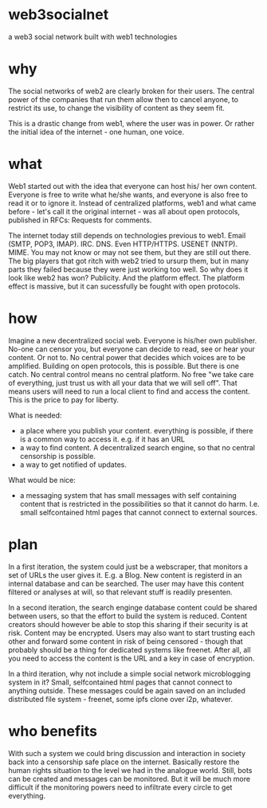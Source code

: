 # web3socialnet
a web3 social network built with web1 technologies

# why
The social networks of web2 are clearly broken for their users. The central power of the companies that run them allow then to cancel anyone, to restrict its use, to change the visibility of content as they seem fit.

This is a drastic change from web1, where the user was in power. Or rather the initial idea of the internet - one human, one voice.

# what
Web1 started out with the idea that everyone can host his/ her own content. Everyone is free to write what he/she wants, and everyone is also free to read it or to ignore it. Instead of centralized platforms, web1 and what came before - let's call it the original internet - was all about open protocols, published in RFCs: Requests for comments.

The internet today still depends on technologies previous to web1. Email (SMTP, POP3, IMAP). IRC. DNS. Even HTTP/HTTPS. USENET (NNTP). MIME. You may not know or may not see them, but they are still out there. The big players that got ritch with web2 tried to ursurp them, but in many parts they failed because they were just working too well. So why does it look like web2 has won? Publicity. And the platform effect. The platform effect is massive, but it can sucessfully be fought with open protocols.

# how
Imagine a new decentralized social web. Everyone is his/her own publisher. No-one can censor you, but everyone can decide to read, see or hear your content. Or not to. No central power that decides which voices are to be amplified. Building on open protocols, this is possible. But there is one catch. No central control means no central platform. No free "we take care of everything, just trust us with all your data that we will sell off". That means users will need to run a local client to find and access the content. This is the price to pay for liberty.

What is needed:
* a place where you publish your content. everything is possible, if there is a common way to access it. e.g. if it has an URL
* a way to find content. A decentralized search engine, so that no central censorship is possible.
* a way to get notified of updates. 

What would be nice:
* a messaging system that has small messages with self containing content that is restricted in the possibilities so that it cannot do harm. I.e. small selfcontained html pages that cannot connect to external sources.

# plan
In a first iteration, the system could just be a webscraper, that monitors a set of URLs the user gives it. E.g. a Blog. New content is registerd in an internal database and can be searched. The user may have this content filtered or analyses at will, so that relevant stuff is readily presenten.

In a second iteration, the search enginge database content could be shared between users, so that the effort to build the system is reduced. Content creators should however be able to stop this sharing if their security is at risk. Content may be encrypted. Users may also want to start trusting each other and forward some content in risk of being censored - though that probably should be a thing for dedicated systems like freenet. After all, all you need to access the content is the URL and a key in case of encryption.

In a third iteration, why not include a simple social network microblogging system in it? Small, selfcontained html pages that cannot connect to anything outside. These messages could be again saved on an included distributed file system - freenet, some ipfs clone over i2p, whatever. 

# who benefits
With such a system we could bring discussion and interaction in society back into a censorship safe place on the internet. Basically restore the human rights situation to the level we had in the analogue world. Still, bots can be created and messages can be monitored. But it will be much more difficult if the monitoring powers need to infiltrate every circle to get everything.
